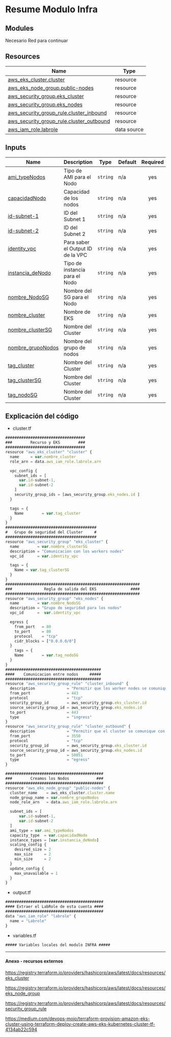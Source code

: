 # Resume Modulo Infra
## Modules

Necesario Red para continuar

## Resources

| Name | Type |
|------|------|
| [aws_eks_cluster.cluster](https://registry.terraform.io/providers/hashicorp/aws/latest/docs/resources/eks_cluster) | resource |
| [aws_eks_node_group.public-nodes](https://registry.terraform.io/providers/hashicorp/aws/latest/docs/resources/eks_node_group) | resource |
| [aws_security_group.eks_cluster](https://registry.terraform.io/providers/hashicorp/aws/latest/docs/resources/security_group) | resource |
| [aws_security_group.eks_nodes](https://registry.terraform.io/providers/hashicorp/aws/latest/docs/resources/security_group) | resource |
| [aws_security_group_rule.cluster_inbound](https://registry.terraform.io/providers/hashicorp/aws/latest/docs/resources/security_group_rule) | resource |
| [aws_security_group_rule.cluster_outbound](https://registry.terraform.io/providers/hashicorp/aws/latest/docs/resources/security_group_rule) | resource |
| [aws_iam_role.labrole](https://registry.terraform.io/providers/hashicorp/aws/latest/docs/data-sources/iam_role) | data source |

## Inputs

| Name | Description | Type | Default | Required |
|------|-------------|------|---------|:--------:|
| <a name="input_ami_typeNodos"></a> [ami\_typeNodos](#input\_ami\_typeNodos) | Tipo de AMI para el Nodo | `string` | n/a | yes |
| <a name="input_capacidadNodo"></a> [capacidadNodo](#input\_capacidadNodo) | Capacidad de los nodos | `string` | n/a | yes |
| <a name="input_id-subnet-1"></a> [id-subnet-1](#input\_id-subnet-1) | ID del Subnet 1 | `string` | n/a | yes |
| <a name="input_id-subnet-2"></a> [id-subnet-2](#input\_id-subnet-2) | ID del Subnet 2 | `string` | n/a | yes |
| <a name="input_identity_vpc"></a> [identity\_vpc](#input\_identity\_vpc) | Para saber el Output ID de la VPC | `string` | n/a | yes |
| <a name="input_instancia_deNodo"></a> [instancia\_deNodo](#input\_instancia\_deNodo) | Tipo de instancia para el Nodo | `string` | n/a | yes |
| <a name="input_nombre_NodoSG"></a> [nombre\_NodoSG](#input\_nombre\_NodoSG) | Nombre del SG para el Nodo | `string` | n/a | yes |
| <a name="input_nombre_cluster"></a> [nombre\_cluster](#input\_nombre\_cluster) | Nombre de EKS | `string` | n/a | yes |
| <a name="input_nombre_clusterSG"></a> [nombre\_clusterSG](#input\_nombre\_clusterSG) | Nombre del Cluster | `string` | n/a | yes |
| <a name="input_nombre_grupoNodos"></a> [nombre\_grupoNodos](#input\_nombre\_grupoNodos) | Nombre del grupo de nodos | `string` | n/a | yes |
| <a name="input_tag_cluster"></a> [tag\_cluster](#input\_tag\_cluster) | Nombre del Cluster | `string` | n/a | yes |
| <a name="input_tag_clusterSG"></a> [tag\_clusterSG](#input\_tag\_clusterSG) | Nombre del Cluster | `string` | n/a | yes |
| <a name="input_tag_nodoSG"></a> [tag\_nodoSG](#input\_tag\_nodoSG) | Nombre del Cluster | `string` | n/a | yes |

## Explicación del código
* cluster.tf
```javascript
###################################
###        Recurso y EKS        ### 
###################################
resource "aws_eks_cluster" "cluster" {
  name     = var.nombre_cluster
  role_arn = data.aws_iam_role.labrole.arn

  vpc_config {
    subnet_ids = [
      var.id-subnet-1,
      var.id-subnet-2    
    ]
    security_group_ids = [aws_security_group.eks_nodes.id ]
  }

  tags = {
    Name        = var.tag_cluster
  }
}
########################################
#   Grupo de seguridad del Cluster     #
########################################
resource "aws_security_group" "eks_cluster" {
  name        = var.nombre_clusterSG
  description = "Comunicacion con los workers nodes"
  vpc_id      = var.identity_vpc

  tags = {
    Name = var.tag_clusterSG
  }
}
###########################################################
###              Regla de salida del EKS               ####
###########################################################
resource "aws_security_group" "eks_nodes" {
  name        = var.nombre_NodoSG
  description = "Grupo de seguridad para los nodos"
  vpc_id      =  var.identity_vpc

  egress {
    from_port   = 80
    to_port     = 80
    protocol    = "tcp"
    cidr_blocks = ["0.0.0.0/0"]
  }
    tags = {
    Name        = var.tag_nodoSG
  }
}
##########################################
####    Comunicacion entre nodos     #####
##########################################
resource "aws_security_group_rule" "cluster_inbound" {
  description              = "Permitir que los worker nodes se comuniquen con el servidor API del cluster"
  from_port                = 443
  protocol                 = "tcp"
  security_group_id        = aws_security_group.eks_cluster.id
  source_security_group_id = aws_security_group.eks_nodes.id
  to_port                  = 443
  type                     = "ingress"
}
resource "aws_security_group_rule" "cluster_outbound" {
  description              = "Permitir que el cluster se comunique con los worker nodes en cierto rango de puertos"
  from_port                = 3550
  protocol                 = "tcp"
  security_group_id        = aws_security_group.eks_cluster.id
  source_security_group_id = aws_security_group.eks_nodes.id
  to_port                  = 50051
  type                     = "egress"
}

###########################################
###        Creamos los Nodos            ###
###########################################
resource "aws_eks_node_group" "public-nodes" {
  cluster_name    = aws_eks_cluster.cluster.name
  node_group_name = var.nombre_grupoNodos
  node_role_arn   = data.aws_iam_role.labrole.arn

  subnet_ids = [
      var.id-subnet-1,
      var.id-subnet-2 
  ]
  ami_type = var.ami_typeNodos
  capacity_type  = var.capacidadNodo
  instance_types = [var.instancia_deNodo]
  scaling_config {
    desired_size = 2
    max_size     = 2
    min_size     = 2
  }
  update_config {
    max_unavailable = 1
  }
}
```
* output.tf
```javascript
###########################################
#### Extraer el LabRole de esta cuenta ####
###########################################
data "aws_iam_role" "labrole" {
  name = "Labrole"
}
```
* variables.tf
```javascript
##### Variables locales del modulo INFRA #####
```
***
#### Anexo - recursos externos

<https://registry.terraform.io/providers/hashicorp/aws/latest/docs/resources/eks_cluster>

<https://registry.terraform.io/providers/hashicorp/aws/latest/docs/resources/eks_node_group>

<https://registry.terraform.io/providers/hashicorp/aws/latest/docs/resources/security_group_rule>

<https://medium.com/devops-mojo/terraform-provision-amazon-eks-cluster-using-terraform-deploy-create-aws-eks-kubernetes-cluster-tf-4134ab22c594>